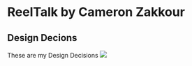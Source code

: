 # ReelTalk by Cameron Zakkour

## Design Decions
These are my Design Decisions
<img src= "https://github.com/camzakkour/ReelTalkApp/assets/97917230/11f34fa2-2620-49a7-a87f-b8ff1dff0a70" />
